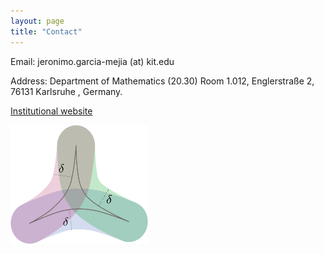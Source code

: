 ```yaml
---
layout: page
title: "Contact"
---
```


Email: jeronimo.garcia-mejia (at) kit.edu

Address: Department of Mathematics (20.30) Room 1.012, Englerstraße 2, 76131 Karlsruhe , Germany.

[Institutional website]( https://www.math.kit.edu/iag2/~garcia/en)

<img src="/Thin.png" width="220" height="190"> 
